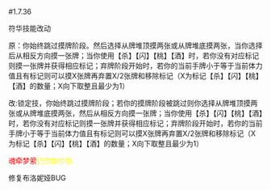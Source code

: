 #1.7.36
<p>符华技能改动</p>
<p>原：你始终跳过摸牌阶段。然后选择从牌堆顶摸两张或从牌堆底摸两张，当你选择后从相反方向摸一张牌；当你使用【杀】【闪】【桃】【酒】时，若你没有对应标记则摸一张牌并获得相应标记；弃牌阶段开始时，若你的当前手牌小于等于当前体力值且有标记则可以摸X张牌再弃置X/2张牌和移除标记（X为标记【杀】【闪】【桃】【酒】的数量；X向下取整且最少为1）</p>
<p>改:锁定技，你始终跳过摸牌阶段；若你的摸牌阶段被跳过则你选择从牌堆顶摸两张或从牌堆底摸两张，然后从相反方向摸一张牌；当你使用【杀】【闪】【桃】【酒】时，若你没有对应标记则摸一张牌并获得相应标记；弃牌阶段开始时，若你的当前手牌小于等于当前体力值且有标记则可以摸X张牌再弃置X/2张牌和移除标记（X为标记【杀】【闪】【桃】【酒】的数量；X向下取整且最少为1）</p>
<p><span style="color:red;">魂牵梦萦</span><span style="color:yellow;">扔你你你你</span></p>
<p>修复布洛妮娅BUG</p>